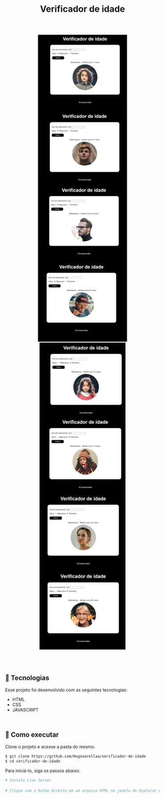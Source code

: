 
<h1 align="center">Verificador de idade</h1>

<br>
<br>
<p align="center">
  <img src="./Homem.png" height="1000" />
  <img src="./Mulher.png" height="1000" />
     
</p>

<br>
<br>

## 🧪 Tecnologias

Esse projeto foi desenvolvido com as seguintes tecnologias:

- HTML
- CSS
- JAVASCRIPT
<br>

## 🚀 Como executar

Clone o projeto e acesse a pasta do mesmo.

```bash
$ git clone https://github.com/Hugovarellaa/verificador-de-idade
$ cd verificador-de-idade
```

Para iniciá-lo, siga os passos abaixo:
```bash
# Instale Live Server

# Clique com o botão direito em um arquivo HTML na janela do Explorer e clique em Abrir com Live Server

```
